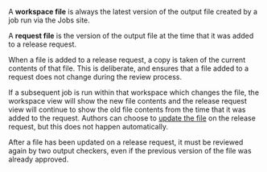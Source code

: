 A **workspace file** is always the latest version of the output file created by
a job run via the Jobs site.

A **request file** is the version of the output file at the time that it was
added to a release request.

When a file is added to a release request, a copy is taken of the current contents
of that file. This is deliberate, and ensures that a file added to a request
does not change during the review process.

If a subsequent job is run within that workspace which changes the file,
the workspace view will show the new file contents and the release request view
will continue to show the old file contents from the time that it was added to
the request. Authors can choose to [update the file](../how-tos/edit-file-on-request.md#update-a-file)
on the release request, but this does not happen automatically.

After a file has been updated on a release request, it must be reviewed again by
two output checkers, even if the previous version of the file was already
approved.
